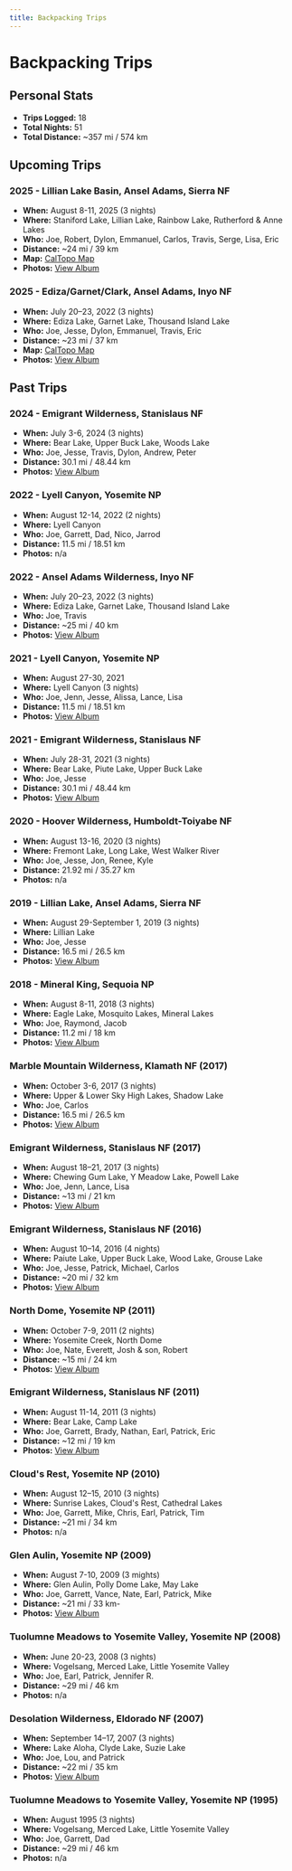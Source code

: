 ```yaml
---
title: Backpacking Trips
---
```


# Backpacking Trips

## Personal Stats

- **Trips Logged:** 18
- **Total Nights:** 51
- **Total Distance:** ~357 mi / 574 km

## Upcoming Trips

### 2025 - Lillian Lake Basin, Ansel Adams, Sierra NF

- **When:** August 8-11, 2025 (3 nights)
- **Where:** Staniford Lake, Lillian Lake, Rainbow Lake, Rutherford & Anne Lakes
- **Who:** Joe, Robert, Dylon, Emmanuel, Carlos, Travis, Serge, Lisa, Eric 
- **Distance:** ~24 mi / 39 km
- **Map:** [CalTopo Map](https://caltopo.com/m/27S5E48)
- **Photos:** [View Album](https://www.icloud.com/sharedalbum/#B2dJu8EH6J07dgM)

### 2025 - Ediza/Garnet/Clark, Ansel Adams, Inyo NF

- **When:** July 20–23, 2022 (3 nights)
- **Where:** Ediza Lake, Garnet Lake, Thousand Island Lake
- **Who:** Joe, Jesse, Dylon, Emmanuel, Travis, Eric
- **Distance:** ~23 mi / 37 km
- **Map:** [CalTopo Map](https://caltopo.com/m/NLSG)
- **Photos:** [View Album](https://www.icloud.com/sharedalbum/#B2d5BydzFjnbci)

## Past Trips

### 2024 - Emigrant Wilderness, Stanislaus NF

- **When:** July 3-6, 2024 (3 nights)
- **Where:** Bear Lake, Upper Buck Lake, Woods Lake
- **Who:** Joe, Jesse, Travis, Dylon, Andrew, Peter
- **Distance:** 30.1 mi / 48.44 km
- **Photos:** [View Album](https://www.icloud.com/sharedalbum/#B2dG0ehgLGJ9vq4)

### 2022 - Lyell Canyon, Yosemite NP

- **When:** August 12-14, 2022 (2 nights)
- **Where:** Lyell Canyon
- **Who:** Joe, Garrett, Dad, Nico, Jarrod
- **Distance:** 11.5 mi / 18.51 km
- **Photos:** n/a

### 2022 - Ansel Adams Wilderness, Inyo NF

- **When:** July 20–23, 2022 (3 nights)
- **Where:** Ediza Lake, Garnet Lake, Thousand Island Lake
- **Who:** Joe, Travis
- **Distance:** ~25 mi / 40 km
- **Photos:** [View Album](https://www.icloud.com/sharedalbum/#B2dGIcgc2GO1Nh6)

### 2021 - Lyell Canyon, Yosemite NP

- **When:** August 27-30, 2021
- **Where:** Lyell Canyon (3 nights)
- **Who:** Joe, Jenn, Jesse, Alissa, Lance, Lisa
- **Distance:** 11.5 mi / 18.51 km
- **Photos:** [View Album](https://www.icloud.com/sharedalbum/#B2dGJDfWGG0Vhj7)

### 2021 - Emigrant Wilderness, Stanislaus NF

- **When:** July 28-31, 2021 (3 nights)
- **Where:** Bear Lake, Piute Lake, Upper Buck Lake
- **Who:** Joe, Jesse
- **Distance:** 30.1 mi / 48.44 km
- **Photos:** [View Album](https://www.icloud.com/sharedalbum/#B2d5aDWbrMlwaZ)

### 2020 - Hoover Wilderness, Humboldt-Toiyabe NF

- **When:** August 13-16, 2020 (3 nights)
- **Where:** Fremont Lake, Long Lake, West Walker River
- **Who:** Joe, Jesse, Jon, Renee, Kyle
- **Distance:** 21.92 mi / 35.27 km
- **Photos:** n/a

### 2019 - Lillian Lake, Ansel Adams, Sierra NF

- **When:** August 29-September 1, 2019 (3 nights)
- **Where:** Lillian Lake
- **Who:** Joe, Jesse
- **Distance:** 16.5 mi / 26.5 km
- **Photos:** [View Album](https://www.icloud.com/sharedalbum/#B2dJRveFpJOYfBF)

### 2018 - Mineral King, Sequoia NP

- **When:** August 8-11, 2018 (3 nights)
- **Where:** Eagle Lake, Mosquito Lakes, Mineral Lakes
- **Who:** Joe, Raymond, Jacob
- **Distance:** 11.2 mi / 18 km
- **Photos:** [View Album](https://www.icloud.com/sharedalbum/#B2dGdPblXG2Ex5T)

### Marble Mountain Wilderness, Klamath NF (2017)

- **When:** October 3-6, 2017 (3 nights)
- **Where:** Upper & Lower Sky High Lakes, Shadow Lake
- **Who:** Joe, Carlos
- **Distance:** 16.5 mi / 26.5 km
- **Photos:** [View Album](https://www.icloud.com/sharedalbum/#B2d5CmvASx4qMT)

### Emigrant Wilderness, Stanislaus NF (2017)

- **When:** August 18–21, 2017 (3 nights)
- **Where:** Chewing Gum Lake, Y Meadow Lake, Powell Lake
- **Who:** Joe, Jenn, Lance, Lisa
- **Distance:** ~13 mi / 21 km
- **Photos:** [View Album](https://www.icloud.com/sharedalbum/#B2d5NI45M298sk)

### Emigrant Wilderness, Stanislaus NF (2016)

- **When:** August 10–14, 2016 (4 nights)
- **Where:** Paiute Lake, Upper Buck Lake, Wood Lake, Grouse Lake
- **Who:** Joe, Jesse, Patrick, Michael, Carlos
- **Distance:** ~20 mi / 32 km
- **Photos:** [View Album](https://www.icloud.com/sharedalbum/#B2d52plgjNzKRG)

### North Dome, Yosemite NP (2011)

- **When:** October 7-9, 2011 (2 nights)
- **Where:** Yosemite Creek, North Dome
- **Who:** Joe, Nate, Everett, Josh & son, Robert
- **Distance:** ~15 mi / 24 km
- **Photos:** [View Album](https://www.icloud.com/sharedalbum/#B2d5M7GFPacFVN)

### Emigrant Wilderness, Stanislaus NF (2011)

- **When:** August 11-14, 2011 (3 nights)
- **Where:** Bear Lake, Camp Lake
- **Who:** Joe, Garrett, Brady, Nathan, Earl, Patrick, Eric 
- **Distance:** ~12 mi / 19 km
- **Photos:** [View Album](https://www.icloud.com/sharedalbum/#B2dGQOeMmGAEYP2)

### Cloud's Rest, Yosemite NP (2010)

- **When:** August 12–15, 2010 (3 nights)
- **Where:** Sunrise Lakes, Cloud's Rest, Cathedral Lakes
- **Who:** Joe, Garrett, Mike, Chris, Earl, Patrick, Tim
- **Distance:** ~21 mi / 34 km
- **Photos:** n/a

### Glen Aulin, Yosemite NP (2009)

- **When:** August 7-10, 2009 (3 mights)
- **Where:** Glen Aulin, Polly Dome Lake, May Lake
- **Who:** Joe, Garrett, Vance, Nate, Earl, Patrick, Mike
- **Distance:** ~21 mi / 33 km- 
- **Photos:** [View Album](https://www.icloud.com/sharedalbum/#B2d5aVbMKMX981)

### Tuolumne Meadows to Yosemite Valley, Yosemite NP (2008)

- **When:** June 20-23, 2008 (3 nights)
- **Where:** Vogelsang, Merced Lake, Little Yosemite Valley
- **Who:** Joe, Earl, Patrick, Jennifer R.
- **Distance:** ~29 mi / 46 km
- **Photos:** n/a

### Desolation Wilderness, Eldorado NF (2007)

- **When:** September 14–17, 2007 (3 nights)
- **Where:** Lake Aloha, Clyde Lake, Suzie Lake
- **Who:** Joe, Lou, and Patrick
- **Distance:** ~22 mi / 35 km
- **Photos:** [View Album](https://www.icloud.com/sharedalbum/#B2dGdIshaGiskGQ)

### Tuolumne Meadows to Yosemite Valley, Yosemite NP (1995)

- **When:** August 1995 (3 nights)
- **Where:** Vogelsang, Merced Lake, Little Yosemite Valley
- **Who:** Joe, Garrett, Dad
- **Distance:** ~29 mi / 46 km
- **Photos:** n/a